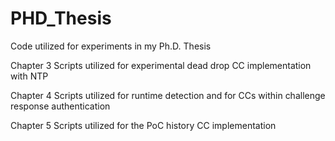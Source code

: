 # PHD_Thesis
Code utilized for experiments in my Ph.D. Thesis

Chapter 3
Scripts utilized for experimental dead drop CC implementation with NTP

Chapter 4
Scripts utilized for runtime detection and for CCs within challenge response authentication

Chapter 5
Scripts utilized for the PoC history CC implementation
